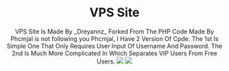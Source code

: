 <h1 align="center">VPS Site</h1>


<p align="center">VPS Site Is Made By _Dreyannz_ Forked From The PHP Code Made By <url=https://www.phcorner.net/members/1189527/>Phcmjal is not following you
Phcmjal</url>, I Have 2 Version Of Cpde. The 1st Is Simple One That Only Requires User Input Of Username And Password. The 2nd Is Much More Complicated In Which Separates VIP Users From Free Users. 
<img src="https://img.shields.io/badge/Build-1.0-blue.svg">

<img src="https://img.shields.io/badge/Build-2.0-blue.svg">
